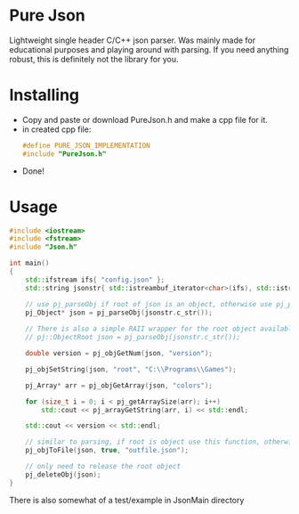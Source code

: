 # Pure Json

Lightweight single header C/C++ json parser. Was mainly made for educational purposes and playing around with parsing.
If you need anything robust, this is definitely not the library for you.


Installing
===========

* Copy and paste or download PureJson.h and make a cpp file for it.
* in created cpp file:
    ```cpp
    #define PURE_JSON_IMPLEMENTATION
    #include "PureJson.h"
    ```
* Done!


Usage
======

```cpp
#include <iostream>
#include <fstream>
#include "Json.h"

int main()
{
	std::ifstream ifs{ "config.json" };
	std::string jsonstr{ std::istreambuf_iterator<char>(ifs), std::istreambuf_iterator<char>() };

	// use pj_parseObj if root of json is an object, otherwise use pj_parseArray
	pj_Object* json = pj_parseObj(jsonstr.c_str());
	
	// There is also a simple RAII wrapper for the root object available if you so choose
	// pj::ObjectRoot json = pj_parseObj(jsonstr.c_str());

	double version = pj_objGetNum(json, "version");

	pj_objSetString(json, "root", "C:\\Programs\\Games");

	pj_Array* arr = pj_objGetArray(json, "colors");

	for (size_t i = 0; i < pj_getArraySize(arr); i++)
		std::cout << pj_arrayGetString(arr, i) << std::endl;

	std::cout << version << std::endl;

	// similar to parsing, if root is object use this function, otherwise use pj_arrayToFile
	pj_objToFile(json, true, "outfile.json");

	// only need to release the root object
	pj_deleteObj(json);
}
```

 There is also somewhat of a test/example in JsonMain directory
 